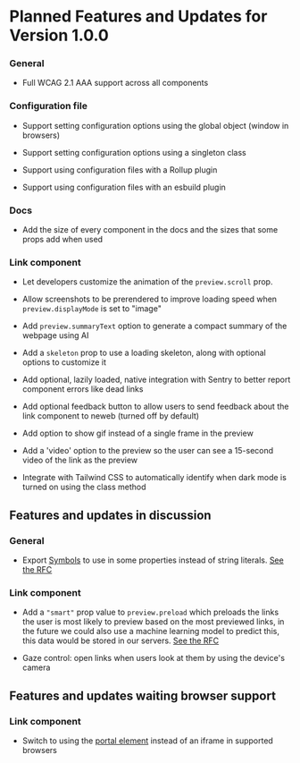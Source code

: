 # Planned Features and Updates for Version 1.0.0

### General

-   Full WCAG 2.1 AAA support across all components

### Configuration file

-   Support setting configuration options using the global object (window in browsers)

-   Support setting configuration options using a singleton class

-   Support using configuration files with a Rollup plugin

-   Support using configuration files with an esbuild plugin

### Docs

-   Add the size of every component in the docs and the sizes that some props add when used

### Link component

-   Let developers customize the animation of the `preview.scroll` prop.

-   Allow screenshots to be prerendered to improve loading speed when `preview.displayMode` is set to
    "image"

-   Add `preview.summaryText` option to generate a compact summary of the webpage using AI

-   Add a `skeleton` prop to use a loading skeleton, along with optional options
    to customize it

-   Add optional, lazily loaded, native integration with Sentry to better report component errors
    like dead links

-   Add optional feedback button to allow users to send feedback about the link component to neweb
    (turned off by default)

-   Add option to show gif instead of a single frame in the preview

-   Add a 'video' option to the preview so the user can see a 15-second video of the link as the preview

-   Integrate with Tailwind CSS to automatically identify when dark mode is turned on using the class method

## Features and updates in discussion

### General

-   Export [Symbols](https://developer.mozilla.org/en-US/docs/Web/JavaScript/Reference/Global_Objects/Symbol) to use in some properties instead of string literals. [See the RFC]()

### Link component

-   Add a `"smart"` prop value to `preview.preload` which preloads the links the user is most likely
    to preview based on the most previewed links, in the future we could also use a machine learning
    model to predict this, this data would be stored in our servers. [See the RFC]()

-   Gaze control: open links when users look at them by using the device's camera

## Features and updates waiting browser support

### Link component

-   Switch to using the [portal element](https://developer.mozilla.org/en-US/docs/Web/HTML/Element/portal) instead of an iframe in supported browsers
